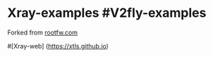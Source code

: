 # Xray-examples #V2fly-examples

Forked from [rootfw.com](https://www.rootfw.com)

#[Xray-web] (https://xtls.github.io)
